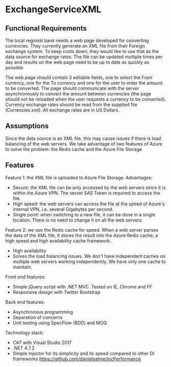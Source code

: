 # ExchangeServiceXML

## Functional Requirements
The local regional bank needs a web page developed for converting currencies. They currently generate an XML file from their Foreign exchange system. To keep costs down, they would like to use that as the data source for exchange rates. The file can be updated multiple times per day and results on the web page need to be up to date as quickly as possible.

The web page should contain 3 editable fields, one to select the From currency, one for the To currency and one for the user to enter the amount to be converted. The page should communicate with the server asynchronously to convert the amount between currencies (the page should not be reloaded when the user requests a currency to be converted). Currency exchange rates should be read from the supplied file (Currencies.xml). All exchange rates are in US Dollars.

## Assumptions

Since the data source is an XML file, this may cause issues if there is load balancing of the web servers. We take advantage of two features of Azure to solve the problem: the Redis cache and the Azure File Storage

## Features

Feature 1: the XML file is uploaded to Azure File Storage.
Advantages:
* Secure: the XML file can be only accessed by the web servers since it is within the Azure VPN. The secret SAS Token is required to access the file.
* High speed: the web servers can access the file at the speed of Azure's internal VPN, i.e. several Gigabytes per second.
* Single point: when switching to a new file, it can be done in a single location. There is no need to change it on all the web servers.

Feature 2: we use the Redis cache for speed. When a web server parses the data of the XML file, it stores the result into the Azure Redis cache, a high speed and high availability cache framework.
* High availability
* Solves the load balancing issues. We don't have independent caches on multiple web servers working independently. We have only one cache to maintain.

Front end features:
* Simple jQuery script with .NET MVC. Tested on IE, Chrome and FF
* Responsive design with Twitter Bootstrap

Back end features:
* Asynchronous programming
* Separation of concerns
* Unit testing using SpecFlow (BDD) and MOQ

Technology stack:
* C#7 with Visual Studio 2017
* .NET 4.7.2
* Simple Injector for its simplicity and its speed compared to other DI frameworks https://github.com/danielpalme/IocPerformance
